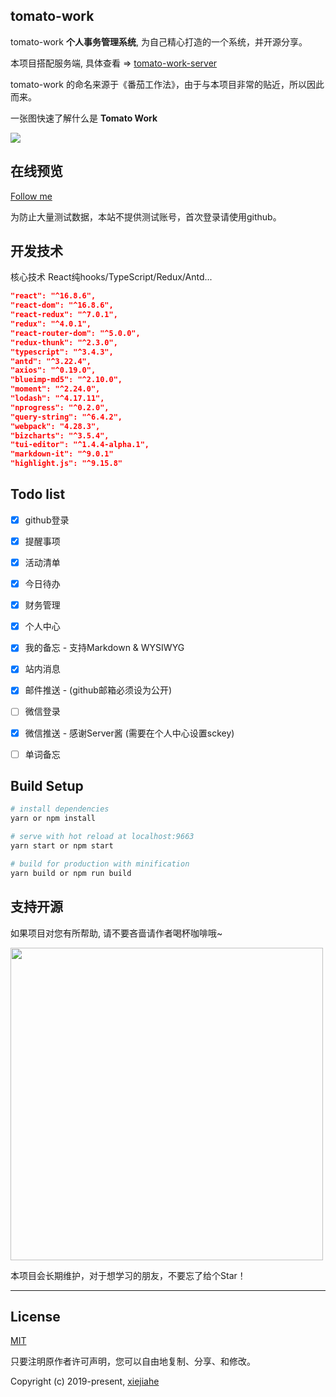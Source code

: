 ## tomato-work
tomato-work  **个人事务管理系统**, 为自己精心打造的一个系统，并开源分享。

本项目搭配服务端, 具体查看 => [tomato-work-server](https://github.com/xjh22222228/tomato-work-server)

tomato-work 的命名来源于《番茄工作法》，由于与本项目非常的贴近，所以因此而来。

一张图快速了解什么是 **Tomato Work**

![](https://github.com/xjh22222228/statics/blob/master/images/gif/1.gif)


## 在线预览
[Follow me](https://tomato-work.xiejiahe.com)

为防止大量测试数据，本站不提供测试账号，首次登录请使用github。



## 开发技术
核心技术 React纯hooks/TypeScript/Redux/Antd...
``` json
"react": "^16.8.6",
"react-dom": "^16.8.6",
"react-redux": "^7.0.1",
"redux": "^4.0.1",
"react-router-dom": "^5.0.0",
"redux-thunk": "^2.3.0",
"typescript": "^3.4.3",
"antd": "^3.22.4",
"axios": "^0.19.0",
"blueimp-md5": "^2.10.0",
"moment": "^2.24.0",
"lodash": "^4.17.11",
"nprogress": "^0.2.0",
"query-string": "^6.4.2",
"webpack": "4.28.3",
"bizcharts": "^3.5.4",
"tui-editor": "^1.4.4-alpha.1",
"markdown-it": "^9.0.1"
"highlight.js": "^9.15.8"
```

## Todo list
- [x] github登录
- [x] 提醒事项
- [x] 活动清单
- [x] 今日待办
- [x] 财务管理
- [x] 个人中心
- [x] 我的备忘 - 支持Markdown & WYSIWYG
- [x] 站内消息
- [x] 邮件推送 - (github邮箱必须设为公开)
- [ ] 微信登录
- [x] 微信推送 - 感谢Server酱 (需要在个人中心设置sckey)
- [ ] 单词备忘



## Build Setup
``` bash
# install dependencies
yarn or npm install

# serve with hot reload at localhost:9663
yarn start or npm start

# build for production with minification
yarn build or npm run build
```





## 支持开源
如果项目对您有所帮助, 请不要吝啬请作者喝杯咖啡哦~

<img src="https://raw.githubusercontent.com/xjh22222228/statics/master/images/2018/32.png" width="500">

本项目会长期维护，对于想学习的朋友，不要忘了给个Star！

---

## License
[MIT](https://opensource.org/licenses/MIT)

只要注明原作者许可声明，您可以自由地复制、分享、和修改。

Copyright (c) 2019-present, [xiejiahe](https://github.com/xjh22222228)




